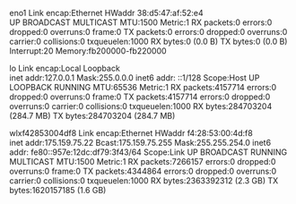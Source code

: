 eno1      Link encap:Ethernet  HWaddr 38:d5:47:af:52:e4  
          UP BROADCAST MULTICAST  MTU:1500  Metric:1
          RX packets:0 errors:0 dropped:0 overruns:0 frame:0
          TX packets:0 errors:0 dropped:0 overruns:0 carrier:0
          collisions:0 txqueuelen:1000 
          RX bytes:0 (0.0 B)  TX bytes:0 (0.0 B)
          Interrupt:20 Memory:fb200000-fb220000 

lo        Link encap:Local Loopback  
          inet addr:127.0.0.1  Mask:255.0.0.0
          inet6 addr: ::1/128 Scope:Host
          UP LOOPBACK RUNNING  MTU:65536  Metric:1
          RX packets:4157714 errors:0 dropped:0 overruns:0 frame:0
          TX packets:4157714 errors:0 dropped:0 overruns:0 carrier:0
          collisions:0 txqueuelen:1000 
          RX bytes:284703204 (284.7 MB)  TX bytes:284703204 (284.7 MB)

wlxf42853004df8 Link encap:Ethernet  HWaddr f4:28:53:00:4d:f8  
          inet addr:175.159.75.22  Bcast:175.159.75.255  Mask:255.255.254.0
          inet6 addr: fe80::957e:12dc:df79:3f43/64 Scope:Link
          UP BROADCAST RUNNING MULTICAST  MTU:1500  Metric:1
          RX packets:7266157 errors:0 dropped:0 overruns:0 frame:0
          TX packets:4344864 errors:0 dropped:0 overruns:0 carrier:0
          collisions:0 txqueuelen:1000 
          RX bytes:2363392312 (2.3 GB)  TX bytes:1620157185 (1.6 GB)

